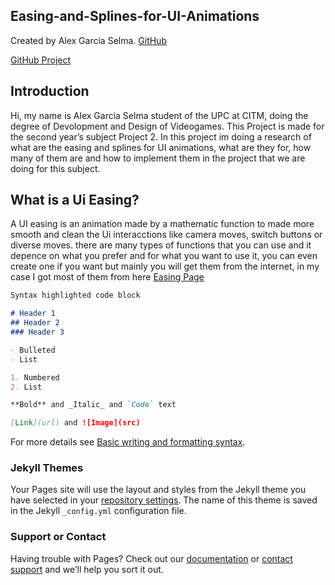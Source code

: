 ## Easing-and-Splines-for-UI-Animations

Created by Alex Garcia Selma. [GitHub](https://github.com/MaralGS)

[GitHub Project](https://github.com/MaralGS/Easing-and-Splines-for-UI-Animations)

## Introduction
Hi, my name is Alex Garcia Selma student of the UPC at CITM, doing the degree of Devolopment and Design of Videogames. This Project is made for the second year’s subject Project 2. In this project im doing a research of what are the easing and splines for UI animations, what are they for, how many of them are and how to implement them in the project that we are doing for this subject.

## What is a Ui Easing?
A UI easing is an animation made by a mathematic function to made more smooth and clean the Ui interacctions like camera moves, switch buttons or diverse moves.
there are many types of functions that you can use and it depence on what you prefer and for what you want to use it, you can even create one if you want but mainly you will get them from the internet, in my case I got most of them from here [Easing Page](https://easings.net/#)

```markdown
Syntax highlighted code block

# Header 1
## Header 2
### Header 3

- Bulleted
- List

1. Numbered
2. List

**Bold** and _Italic_ and `Code` text

[Link](url) and ![Image](src)
```

For more details see [Basic writing and formatting syntax](https://docs.github.com/en/github/writing-on-github/getting-started-with-writing-and-formatting-on-github/basic-writing-and-formatting-syntax).

### Jekyll Themes

Your Pages site will use the layout and styles from the Jekyll theme you have selected in your [repository settings](https://github.com/MaralGS/Easing-and-Splines-for-UI-Animations/settings/pages). The name of this theme is saved in the Jekyll `_config.yml` configuration file.

### Support or Contact

Having trouble with Pages? Check out our [documentation](https://docs.github.com/categories/github-pages-basics/) or [contact support](https://support.github.com/contact) and we’ll help you sort it out.
